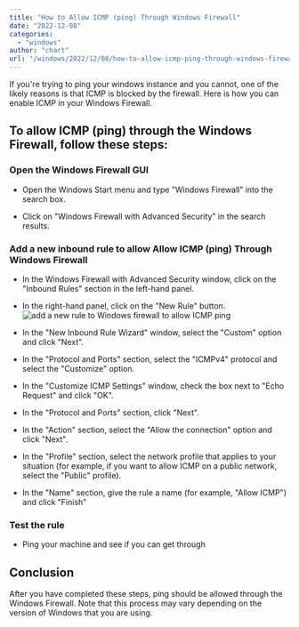 ```yaml
---
title: "How to Allow ICMP (ping) Through Windows Firewall"
date: "2022-12-08"
categories: 
  - "windows"
author: "chart"
url: "/windows/2022/12/08/how-to-allow-icmp-ping-through-windows-firewall/"
---
```


If you're trying to ping your windows instance and you cannot, one of the likely reasons is that ICMP is blocked by the firewall. Here is how you can enable ICMP in your Windows Firewall.

## To allow ICMP (ping) through the Windows Firewall, follow these steps:

### Open the Windows Firewall GUI

- Open the Windows Start menu and type "Windows Firewall" into the search box.

- Click on "Windows Firewall with Advanced Security" in the search results.

### Add a new inbound rule to allow Allow ICMP (ping) Through Windows Firewall

- In the Windows Firewall with Advanced Security window, click on the "Inbound Rules" section in the left-hand panel.

- In the right-hand panel, click on the "New Rule" button.![add a new rule to Windows firewall to allow ICMP ping](/images/openAddNewRule.webp)

- In the "New Inbound Rule Wizard" window, select the "Custom" option and click "Next".

- In the "Protocol and Ports" section, select the "ICMPv4" protocol and select the "Customize" option.

- In the "Customize ICMP Settings" window, check the box next to "Echo Request" and click "OK".

- In the "Protocol and Ports" section, click "Next".

- In the "Action" section, select the "Allow the connection" option and click "Next".

- In the "Profile" section, select the network profile that applies to your situation (for example, if you want to allow ICMP on a public network, select the "Public" profile).

- In the "Name" section, give the rule a name (for example, "Allow ICMP") and click "Finish"

### Test the rule

- Ping your machine and see if you can get through

## Conclusion

After you have completed these steps, ping should be allowed through the Windows Firewall. Note that this process may vary depending on the version of Windows that you are using.
